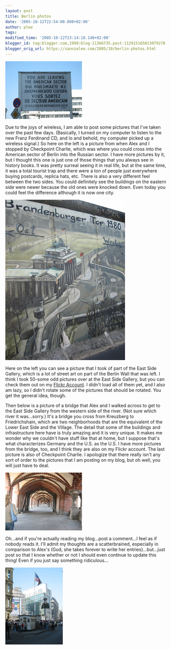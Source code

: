 ```yaml
---
layout: post
title: Berlin photos
date: '2005-10-12T22:54:00.000+02:00'
author: plee
tags: 
modified_time: '2005-10-12T23:14:10.140+02:00'
blogger_id: tag:blogger.com,1999:blog-11366735.post-112915165013079278
blogger_orig_url: https://sannielee.com/2005/10/berlin-photos.html
---
```


<img src="/assets/img/checkpoint_charlie_sign.jpg" alt="Checkpoint Charlie sign" border="0" />

Due to the joys of wireless, I am able to post some pictures that I've taken over the past few days.  (Basically, I turned on my computer to listen to the new Franz Ferdinand CD, and lo and behold, my computer picked up a wireless signal.)  So here on the left is a picture from when Alex and I stopped by Checkpoint Charlie, which was where you could cross into the American sector of Berlin into the Russian sector.  I have more pictures by it, but I thought this one is just one of those things that you always see in history books.  It was pretty surreal seeing it in real life, but at the same time, it was a total tourist trap and there were a ton of people just everywhere buying postcards, replica hats, etc.  There is also a very different feel between the two sides.  You could definitely see the buildings on the eastern side were newer because the old ones were knocked down.  Even today you could feel the difference although it is now one city.

<img src="/assets/img/berlinwall.jpg" alt="Berlin Wall" border="0" />

Here on the left you can see a picture that I took of part of the East Side Gallery, which is a lot of street art on part of the Berlin Wall that was left.  I think I took 50-some odd pictures over at the East Side Gallery, but you can check them out on my <a href="http://www.flickr.com/photos/sannielee">Flickr Account</a>.  I didn't load all of them yet, and I also am lazy, so I didn't rotate some of the pictures that should be rotated.  You get the general idea, though.

Then below is a picture of a bridge that Alex and I walked across to get to the East Side Gallery from the western side of the river.  (Not sure which river it was...sorry.)  It's a bridge you cross from Kreuzberg to Friedrichshain, which are two neighborhoods that are the equivalent of the Lower East Side and the Village.  The detail that some of the buildings and infrastructure here have is truly amazing and it is very unique.  It makes me wonder why we couldn't have stuff like that at home, but I suppose that's what characterizes Germany and the U.S. as the U.S.  I have more pictures from the bridge, too, and I think they are also on my Flickr account.  The last picture is also of Checkpoint Charlie.  I apologize that there really isn't any sort of order to the pictures that I am posting on my blog, but oh well, you will just have to deal.

<img src="/assets/img/oberbaum.jpg" alt="Oberbaum Bridge" border="0" />

Oh...and if you're actually reading my blog...post a comment...I feel as if nobody reads it.  I'll admit my thoughts are a scatterbrained, especially in comparison to Alex's (God, she takes forever to write her entries)...but...just post so that I know whether or not I should even continue to update this thing!  Even if you just say something ridiculous...

<img src="/assets/img/checkpointcharlie.jpg" alt="Checkpoint Charlie" border="0" />
